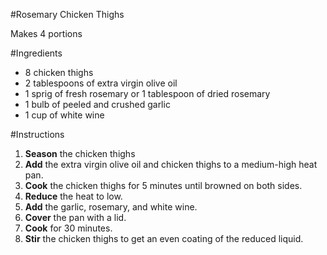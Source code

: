 #Rosemary Chicken Thighs

Makes 4 portions

#Ingredients
* 8 chicken thighs
* 2 tablespoons of extra virgin olive oil
* 1 sprig of fresh rosemary or 1 tablespoon of dried rosemary
* 1 bulb of peeled and crushed garlic
* 1 cup of white wine

#Instructions
1. **Season** the chicken thighs
2. **Add** the extra virgin olive oil and chicken thighs to a medium-high heat pan.
3. **Cook** the chicken thighs for 5 minutes until browned on both sides.
4. **Reduce** the heat to low.
5. **Add** the garlic, rosemary, and white wine.
6. **Cover** the pan with a lid.
7. **Cook** for 30 minutes.
8. **Stir** the chicken thighs to get an even coating of the reduced liquid.
